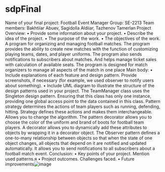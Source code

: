 # sdpFinal
Name of your final project: Football Event Manager
Group: SE-2213
Team members: Bakhtiiar Abuev, Sagidolla Aldiiar, Tazhenov Tamerlan
Project Overview:
• Provide some information about your project.
• Describe the idea of the project.
• The purpose of the work.
• The objectives of the work.
A program for organizing and managing football matches.  The program provides the ability to create new matches with the function of customizing playing teams, dates, and player uniforms. The program also sends notifications to subscribers about matches.  And helps manage ticket sales with calculation of available seats.
The program is designed for match organizers to manage all aspects of the match in one place
Main body:
• Include explanations of each feature and design pattern. Provide screenshots, if
necessary (for example, we used observer to notify users about something).
• Include UML diagram to illustrate the structure of the design patterns used in your
project.
The TeamManager class uses the Singleton design pattern.  Ensuring that this class has only one instance, providing one global access point to the data contained in this class.
Pattern strategy determines the actions of team players such as running, defending, hitting.  Strategy defines these actions and makes them interchangeable.  Allows you to change the algorithm.
The pattern decorator allows you to choose the color of the uniform and brand of boots for football team players.  A decorator allows you to dynamically add these attributes to objects by wrapping it in a decorator object.
The Observer pattern defines a one-to-many relationship between objects so that when the state of one object changes, all objects that depend on it are notified and updated automatically.  It allows you to send notifications to all subscribers about a football match event.
Conclusion:
• Key points of your project. Mention used patterns.я
• Project outcomes. Challenges faced.
• Future improvements![image](https://github.com/Bahandi25/sdpFinal/assets/121560352/12e1738a-6c72-4c54-b060-6b351bace947)
